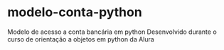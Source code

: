 # modelo-conta-python
Modelo de acesso a conta bancária em python
Desenvolvido durante o curso de orientação a objetos em python da Alura
